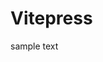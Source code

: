 # Vitepress


sample text

<demo src="./dist/index.vue"></demo>
<demo src="./dist/index.vue"></demo>
<demo src="./dist/index.vue" />

<demo src="./asdas"></demo>
